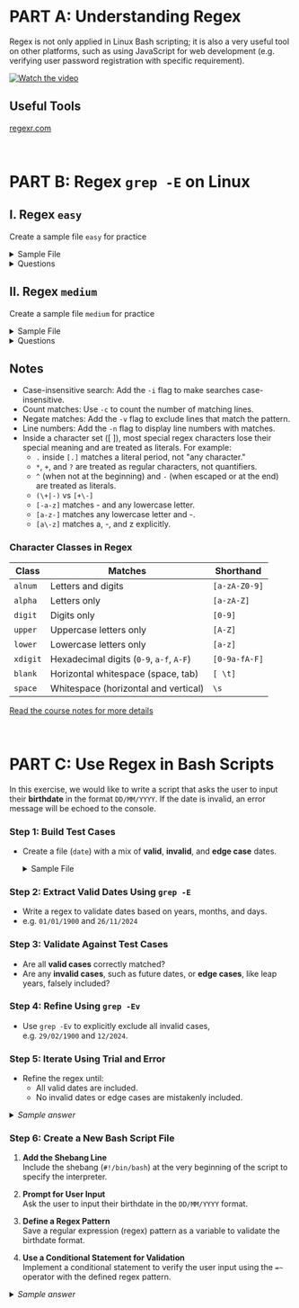 # PART A: Understanding Regex
Regex is not only applied in Linux Bash scripting; it is also a very useful tool on other platforms, such as using JavaScript for web development (e.g. verifying user password registration with specific requirement).  

[![Watch the video](https://img.youtube.com/vi/sXQxhojSdZM/0.jpg)](https://www.youtube.com/watch?v=sXQxhojSdZM)

## Useful Tools
[regexr.com](https://regexr.com/)

<br>


# PART B: Regex `grep -E` on Linux
## I. Regex `easy`
Create a sample file `easy` for practice
<details>
    <summary>Sample File</summary>
  
  ```
    apple
    banana
    cherry
    apple pie
    pierre
    pineapple
    1234
    5678
    apple123
    cherry-pie
    Banana
    applyeah
    banana pie
    cherry pie
  ```
</details>


<details>
  <summary>Questions</summary>

  1. Find lines containing the word "apple".  

  2. Find lines ending with "pie".  

  3. Match lines starting with a digit.  

  4. Find lines containing only lowercase letters.  

  5. Match lines that have a hyphen (-).  

  6. Find lines containing numbers.  

  7. Match lines that contain "apple" but not "pineapple".  

  8. Match lines that have at least one uppercase letter.  

  9. Find lines with exactly five characters.  

  10. Match lines that contain "cherry" or "banana" (case-insensitive).  

</details>


## II. Regex `medium`
Create a sample file `medium` for practice
<details>
    <summary>Sample File</summary>
  
  ```
apple
banana
cherry
apple pie
pierre
pineapple
1234
5678
apple123
cherry-pie
Banana
applyeah
banana pie
cherry pie
ififif
if
fi
+-123.3
+1111
-2222
56.38+-
hello_world
HELLO_WORLD
HELLO WORLD
ABC DEFGH
-D
_ZERO
CamelCase
snake_case
PascalCase
123-456-7890
(123) 456-7890
john.doe@example.com
jane_doe@example.co.uk
john.doe+alias@example.com
user%example@domain.com
http://example.com
https://www.example.org
ftp://files.example.com
https://subdomain.example.co.uk
25-12-2024
31/12/2024
2024-11-24
1899-01-01
2024-12-32
2025-01-10
24/11/2024
error: file not found
WARNING: Disk space low
INFO: Operation completed
$100.00
USD 100.00
€99.99
+123.45
-9876.54
Item#12345
SKU-98765
#hashtag
@mention
.9
  ```
</details>

<details>
  <summary>Questions</summary>

  1. Match lines containing floating-point numbers (e.g., `+-123.3`, `56.38`).

  2. Match lines with email addresses.

  3. Match URLs (e.g., `http://`, `https://`, `ftp://`).

  4. Match phone numbers (e.g., `123-456-7890`, `(123) 456-7890`).

  5. Match lines with snake_case or CamelCase words.

  6. Match lines containing currency values (e.g., `$100.00`, `€99.99`, `USD 100.00`).

  7. Match lines with uppercase letters only (e.g., `HELLO_WORLD`).

  8. Match lines with hashtags or mentions (e.g., `#hashtag`, `@mention`).

  9. Match lines containing warnings or errors (e.g., `WARNING`, `error`).

  10. Match product codes (e.g., `Item#12345`, `SKU-98765`).

</details>

## Notes
- Case-insensitive search: Add the `-i` flag to make searches case-insensitive.
- Count matches: Use `-c` to count the number of matching lines.
- Negate matches: Add the `-v` flag to exclude lines that match the pattern.
- Line numbers: Add the `-n` flag to display line numbers with matches.
- Inside a character set ([ ]), most special regex characters lose their special meaning and are treated as literals.
  For example:
    - `.` inside `[.]` matches a literal period, not "any character."
    - `*`, `+`, and `?` are treated as regular characters, not quantifiers.
    - `^` (when not at the beginning) and `-` (when escaped or at the end) are treated as literals.
    - `(\+|-)` vs `[+\-]`
    - `[-a-z]` matches - and any lowercase letter.
    - `[a-z-]` matches any lowercase letter and -.
    - `[a\-z]` matches a, -, and z explicitly.

### Character Classes in Regex
| **Class**  | **Matches**                                                   | **Shorthand**               |
|------------|---------------------------------------------------------------|-----------------------------|
| `alnum`    | Letters and digits                                            | `[a-zA-Z0-9]`               |
| `alpha`    | Letters only                                                  | `[a-zA-Z]`                  |
| `digit`    | Digits only                                                   | `[0-9]`                     |
| `upper`    | Uppercase letters only                                        | `[A-Z]`                     |
| `lower`    | Lowercase letters only                                        | `[a-z]`                     |
| `xdigit`   | Hexadecimal digits (`0-9`, `a-f`, `A-F`)                      | `[0-9a-fA-F]`               |
| `blank`    | Horizontal whitespace (space, tab)                            | `[ \t]`                     |
| `space`    | Whitespace (horizontal and vertical)                          | `\s`                        |

[Read the course notes for more details](http://15.223.64.81/doku.php?id=ops102:regular_expressions)


<br>

# PART C: Use Regex in Bash Scripts

In this exercise, we would like to write a script that asks the user to input their <b>birthdate</b> in the format `DD/MM/YYYY`.
If the date is invalid, an error message will be echoed to the console.

### **Step 1: Build Test Cases**

- Create a file (`date`) with a mix of **valid**, **invalid**, and **edge case** dates.

    <details>
    <summary>Sample File</summary>
    
    ```plaintext
    # Valid dates
    01/01/1900
    28/02/2000
    29/02/2024
    31/12/1999
    30/11/2024
    01/03/2024
    15/06/2015
    29/02/2004
    31/07/2020
    01/01/2023
    
    # Invalid dates
    01/01/1899
    31/04/2023
    31/11/2024
    32/01/2024
    30/02/2024
    01/13/2024
    00/12/2023
    15/00/2023
    01/01/2025
    
    # Edge cases (Leap year)
    29/02/2023
    29/02/1900
    01/12/2024

    # Format checking
    1995/01/01
    2001/31/12
    Dec 31, 2024
    ```
    
    </details>



### **Step 2: Extract Valid Dates Using `grep -E`**

- Write a regex to validate dates based on years, months, and days.
- e.g. `01/01/1900` and `26/11/2024`


### **Step 3: Validate Against Test Cases**

- Are all **valid cases** correctly matched?  
- Are any **invalid cases**, such as future dates, or **edge cases**, like leap years, falsely included?


### **Step 4: Refine Using `grep -Ev`**

- Use `grep -Ev` to explicitly exclude all invalid cases,  
  e.g. `29/02/1900` and `12/2024`.


### **Step 5: Iterate Using Trial and Error**

- Refine the regex until:
  - All valid dates are included.
  - No invalid dates or edge cases are mistakenly included.

<details>
<summary><i>Sample answer</i></summary>
    
```bash
grep -E "(((0[1-9]|[12][0-9]|[3][01])(/0[13578]|/1(0|2))|(0[1-9]|1[0-9]|2[0-8])/02|(0[1-9]|[12][0-9]|30)(/0[469]|/11))/(19[0-9]{2}|20[01][0-9]|202[0-4])|29/02/(19([02468][048]|[13579][26])|2000|20(04|08|[2468][048]|[13579][26])))" date | grep -Ev "([0-9]{2}/12/2024|29/02/1900)"
    
```
    
</details>


### **Step 6: Create a New Bash Script File**

1. **Add the Shebang Line**  
   Include the shebang (`#!/bin/bash`) at the very beginning of the script to specify the interpreter.

2. **Prompt for User Input**  
   Ask the user to input their birthdate in the `DD/MM/YYYY` format.

3. **Define a Regex Pattern**  
   Save a regular expression (regex) pattern as a variable to validate the birthdate format.

4. **Use a Conditional Statement for Validation**  
   Implement a conditional statement to verify the user input using the `=~` operator with the defined regex pattern.

<details>
<summary><i>Sample answer</i></summary>
    
```bash
#!/usr/bin/bash

# Read date input from the user
read -p "Your birthdate is (DD/MM/YYYY): " DATE

# Regex for valid dates
regex="^(((0[1-9]|[12][0-9]|3[01])(/0[13578]|/1(0|2)))|((0[1-9]|1[0-9]|2[0-8])/02)|((0[1-9]|[12][0-9]|30)(/0[469]|/11)))/(19[0-9]{2}|20[01][0-9]|202[0-4])|29/02/(19([02468][048]|[13579][26])|2000|20(04|08|[2468][048]|[13579][26])))$"

# Regex for invalid dates (e.g., 29/02/1900 and all of December 2024)
regexV="^(29/02/1900|[0-9]{2}/12/2024)$"

# Check if the input matches the valid regex and does not match the invalid regex
if [[ $DATE =~ $regex ]] && ! [[ $DATE =~ $regexV ]]; then
    echo "SAVED Birthdate: $DATE"
else
    echo "Invalid date: $DATE"
fi
    
```
    
</details>
